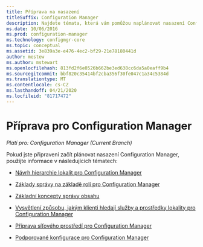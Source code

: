 ```yaml
---
title: Příprava na nasazení
titleSuffix: Configuration Manager
description: Najdete témata, která vám pomůžou naplánovat nasazení Configuration Manager.
ms.date: 10/06/2016
ms.prod: configuration-manager
ms.technology: configmgr-core
ms.topic: conceptual
ms.assetid: 3e839a3e-e476-4ec2-bf29-21e78180441d
author: mestew
ms.author: mstewart
ms.openlocfilehash: 813fd2f6e0526b662be3ed638cc6da5a0eaff9b4
ms.sourcegitcommit: bbf820c35414bf2cba356f30fe047c1a34c5384d
ms.translationtype: MT
ms.contentlocale: cs-CZ
ms.lasthandoff: 04/21/2020
ms.locfileid: "81717472"
---
```

# <a name="get-ready-for-configuration-manager"></a>Příprava pro Configuration Manager

*Platí pro: Configuration Manager (Current Branch)*

Pokud jste připraveni začít plánovat nasazení Configuration Manager, použijte informace v následujících tématech:  


-   [Návrh hierarchie lokalit pro Configuration Manager](../../core/plan-design/hierarchy/design-a-hierarchy-of-sites.md)  

-   [Základy správy na základě rolí pro Configuration Manager](../../core/understand/fundamentals-of-role-based-administration.md)  

-   [Základní koncepty správy obsahu](../../core/plan-design/hierarchy/fundamental-concepts-for-content-management.md)  

-   [Vysvětlení způsobu, jakým klienti hledají služby a prostředky lokality pro Configuration Manager](../../core/plan-design/hierarchy/understand-how-clients-find-site-resources-and-services.md)  

-   [Příprava síťového prostředí pro Configuration Manager](network/configure-firewalls-ports-domains.md)  

-   [Podporované konfigurace pro Configuration Manager](../../core/plan-design/configs/supported-configurations.md)  
